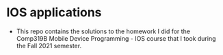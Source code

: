# IOS applications

- This repo contains the solutions to the homework I did for the Comp319B Mobile Device Programming - IOS course that I took during the Fall 2021 semester.
